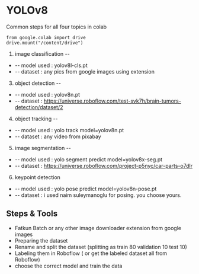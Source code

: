 # YOLOv8 
Common steps for all four topics in colab

```
from google.colab import drive
drive.mount("/content/drive")
```


1. image classification  --
  * -- model used : yolov8l-cls.pt
  * -- dataset : any pics from google images using extension
3. object detection      --
  *  -- model used : yolov8n.pt
 *  -- dataset : https://universe.roboflow.com/test-svk7h/brain-tumors-detection/dataset/2
4. object tracking       --
*   -- model used : yolo track model=yolov8n.pt
  * -- dataset : any video from pixabay
5. image segmentation    --
 *  -- model used : yolo segment predict model=yolov8x-seg.pt
  * -- dataset : https://universe.roboflow.com/project-p5nyc/car-parts-o7dlr
6. keypoint detection
  * -- model used : yolo pose predict model=yolov8n-pose.pt
  * -- dataset : i used naim suleymanoglu for posing. you choose yours.
 


  ## Steps & Tools
   * Fatkun Batch or any other image downloader extension from google images
   * Preparing the dataset
   * Rename and split the dataset (splitting as train 80 validation 10 test 10)
   * Labeling them in Roboflow ( or get the labeled dataset all from Roboflow)
   * choose the correct model and train the data
